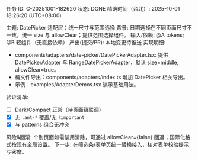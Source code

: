 任务 ID: C-20251001-182620
状态: DONE
精确时间（台北）: 2025-10-01 18:26:20 (UTC+08:00)

主题: DatePicker 适配层：统一尺寸与范围选择
背景: 日期选择在不同页面尺寸不一致，统一 size 与 allowClear；提供范围选择组件。
输入/依赖: @A tokens; @B 轻组件（无直接依赖）
产出(提交/PR): 本地变更待推送
实现明细:

- components/adapters/date-picker/DatePickerAdapter.tsx: 提供 DatePickerAdapter 与 RangeDatePickerAdapter，默认 size=middle, allowClear=true。
- 桶文件导出：components/adapters/index.ts 增加 DatePicker 相关导出。
- 示例：examples/AdapterDemos.tsx 演示基础用法。

验证清单:
- [ ] Dark/Compact 正常（待页面级联调）
- [x] 无 `.ant-*` 覆盖/无 `!important`
- [x] 与 patterns 组合无冲突

风险&回滚: 个别页面如需禁用清除，可通过 allowClear={false} 回退；国际化格式按现有全局设置。
下一步: 在筛选条/表单页统一替换接入，核对表单校验提示与密度。
